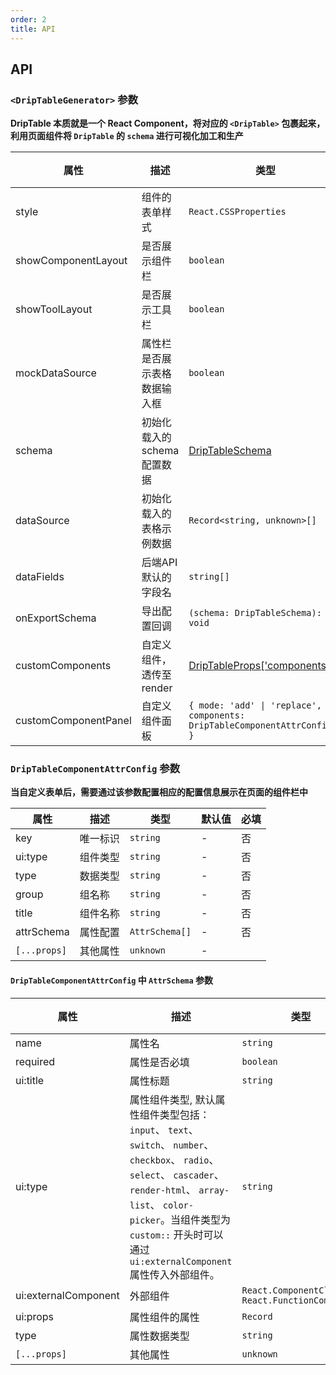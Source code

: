 ```yaml
---
order: 2
title: API
---
```


## API

### `<DripTableGenerator>` 参数

**DripTable 本质就是一个 React Component，将对应的 `<DripTable>` 包裹起来，利用页面组件将 `DripTable` 的 `schema` 进行可视化加工和生产**

| 属性               | 描述                                                                                  | 类型                                   | 默认值  | 必填 |
| ------------------ | ------------------------------------------------------------------------------------- | -------------------------------------- | ------- | ---- |
| style             | 组件的表单样式 | `React.CSSProperties`                               | -       | 否   |
| showComponentLayout                | 是否展示组件栏                                  | `boolean`                  | `true`       | 否   |
| showToolLayout                | 是否展示工具栏                                       | `boolean`                  | `true`       | 否   |
| mockDataSource                | 属性栏是否展示表格数据输入框                           | `boolean`                  | `false`       | 否   |
| schema                | 初始化载入的schema配置数据                                                           | [DripTableSchema](/drip-table/props/schema#driptableschema-参数)                  | -       | 否   |
| dataSource                | 初始化载入的表格示例数据                                                           | `Record<string, unknown>[]`                  | -       | 否   |
| dataFields                | 后端API默认的字段名                                                           | `string[]`                  | -       | 否   |
| onExportSchema                | 导出配置回调                                                           | `(schema: DripTableSchema): void`                  | -       | 否   |
| customComponents                | 自定义组件，透传至render                                                           | [DripTableProps['components']](/drip-table/props/components)                  | -       | 否   |
| customComponentPanel                | 自定义组件面板    | `{ mode: 'add' \| 'replace', components: DripTableComponentAttrConfig[] }`                  | -       | 否   |

### `DripTableComponentAttrConfig` 参数
**当自定义表单后，需要通过该参数配置相应的配置信息展示在页面的组件栏中**

| 属性               | 描述                                                                                  | 类型                                   | 默认值  | 必填 |
| ------------------ | ------------------------------------------------------------------------------------- | -------------------------------------- | ------- | ---- |
| key             | 唯一标识 | `string`                               | -       | 否   |
| ui:type             | 组件类型 | `string`                               | -       | 否   |
| type             | 数据类型 | `string`                               | -       | 否   |
| group             | 组名称 | `string`                               | -       | 否   |
| title             | 组件名称 | `string`                               | -       | 否   |
| attrSchema             | 属性配置 | `AttrSchema[]`                               | -       | 否   |
| `[...props]`  | 其他属性 | `unknown` | - |

#### `DripTableComponentAttrConfig` 中 `AttrSchema` 参数
| 属性               | 描述                                                                                  | 类型                                   | 默认值  | 必填 |
| ------------------ | ------------------------------------------------------------------------------------- | -------------------------------------- | ------- | ---- |
| name             | 属性名 | `string`                               | -       | 否   |
| required             | 属性是否必填 | `boolean`                               | `false`       | 否   |
| ui:title             | 属性标题 | `string`                               | -       | 是   |
| ui:type             | 属性组件类型, 默认属性组件类型包括：`input`、 `text`、 `switch`、 `number`、 `checkbox`、 `radio`、 `select`、 `cascader`、 `render-html`、 `array-list`、 `color-picker`。当组件类型为 `custom::` 开头时可以通过`ui:externalComponent` 属性传入外部组件。 | `string`                               | -       | 是   |
| ui:externalComponent             | 外部组件 | `React.ComponentClass \| React.FunctionComponent`                               | -       | 否   |
| ui:props             | 属性组件的属性 | `Record`                               | -       | 否   |
| type             | 属性数据类型 | `string`                               | -       | 否   |
| `[...props]`  | 其他属性 | `unknown` | - |
